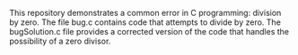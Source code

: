 This repository demonstrates a common error in C programming: division by zero. The file bug.c contains code that attempts to divide by zero. The bugSolution.c file provides a corrected version of the code that handles the possibility of a zero divisor.